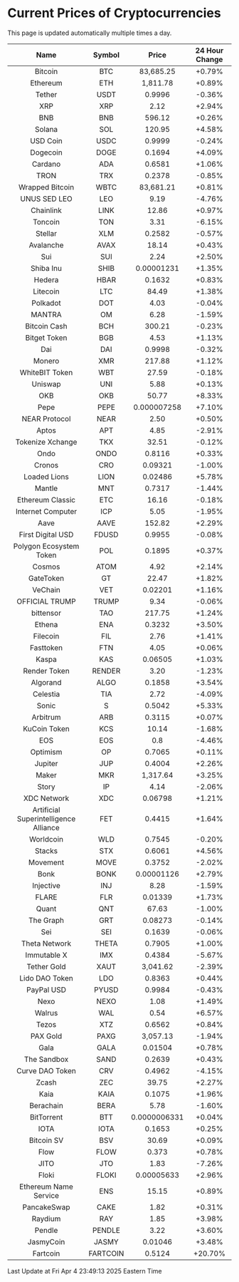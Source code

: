 # Current Prices of Cryptocurrencies
This page is updated automatically multiple times a day.

| Name | Symbol | Price | 24 Hour Change |
| :---: |:---:| :---: | :---: |
| Bitcoin | BTC | 83,685.25 | +0.79% |
| Ethereum | ETH | 1,811.78 | +0.89% |
| Tether | USDT | 0.9996 | -0.36% |
| XRP | XRP | 2.12 | +2.94% |
| BNB | BNB | 596.12 | +0.26% |
| Solana | SOL | 120.95 | +4.58% |
| USD Coin | USDC | 0.9999 | -0.24% |
| Dogecoin | DOGE | 0.1694 | +4.09% |
| Cardano | ADA | 0.6581 | +1.06% |
| TRON | TRX | 0.2378 | -0.85% |
| Wrapped Bitcoin | WBTC | 83,681.21 | +0.81% |
| UNUS SED LEO | LEO | 9.19 | -4.76% |
| Chainlink | LINK | 12.86 | +0.97% |
| Toncoin | TON | 3.31 | -6.15% |
| Stellar | XLM | 0.2582 | -0.57% |
| Avalanche | AVAX | 18.14 | +0.43% |
| Sui | SUI | 2.24 | +2.50% |
| Shiba Inu | SHIB | 0.00001231 | +1.35% |
| Hedera | HBAR | 0.1632 | +0.83% |
| Litecoin | LTC | 84.49 | +1.38% |
| Polkadot | DOT | 4.03 | -0.04% |
| MANTRA | OM | 6.28 | -1.59% |
| Bitcoin Cash | BCH | 300.21 | -0.23% |
| Bitget Token | BGB | 4.53 | +1.13% |
| Dai | DAI | 0.9998 | -0.32% |
| Monero | XMR | 217.88 | +1.12% |
| WhiteBIT Token | WBT | 27.59 | -0.18% |
| Uniswap | UNI | 5.88 | +0.13% |
| OKB | OKB | 50.77 | +8.33% |
| Pepe | PEPE | 0.000007258 | +7.10% |
| NEAR Protocol | NEAR | 2.50 | +0.50% |
| Aptos | APT | 4.85 | -2.91% |
| Tokenize Xchange | TKX | 32.51 | -0.12% |
| Ondo | ONDO | 0.8116 | +0.33% |
| Cronos | CRO | 0.09321 | -1.00% |
| Loaded Lions | LION | 0.02486 | +5.78% |
| Mantle | MNT | 0.7317 | -1.44% |
| Ethereum Classic | ETC | 16.16 | -0.18% |
| Internet Computer | ICP | 5.05 | -1.95% |
| Aave | AAVE | 152.82 | +2.29% |
| First Digital USD | FDUSD | 0.9955 | -0.08% |
| Polygon Ecosystem Token | POL | 0.1895 | +0.37% |
| Cosmos | ATOM | 4.92 | +2.14% |
| GateToken | GT | 22.47 | +1.82% |
| VeChain | VET | 0.02201 | +1.16% |
| OFFICIAL TRUMP | TRUMP | 9.34 | -0.06% |
| bittensor | TAO | 217.75 | +1.24% |
| Ethena | ENA | 0.3232 | +3.50% |
| Filecoin | FIL | 2.76 | +1.41% |
| Fasttoken | FTN | 4.05 | +0.06% |
| Kaspa | KAS | 0.06505 | +1.03% |
| Render Token | RENDER | 3.20 | -1.23% |
| Algorand | ALGO | 0.1858 | +3.54% |
| Celestia | TIA | 2.72 | -4.09% |
| Sonic | S | 0.5042 | +5.33% |
| Arbitrum | ARB | 0.3115 | +0.07% |
| KuCoin Token | KCS | 10.14 | -1.68% |
| EOS | EOS | 0.8 | -4.46% |
| Optimism | OP | 0.7065 | +0.11% |
| Jupiter | JUP | 0.4004 | +2.26% |
| Maker | MKR | 1,317.64 | +3.25% |
| Story | IP | 4.14 | -2.06% |
| XDC Network | XDC | 0.06798 | +1.21% |
| Artificial Superintelligence Alliance | FET | 0.4415 | +1.64% |
| Worldcoin | WLD | 0.7545 | -0.20% |
| Stacks | STX | 0.6061 | +4.56% |
| Movement | MOVE | 0.3752 | -2.02% |
| Bonk | BONK | 0.00001126 | +2.79% |
| Injective | INJ | 8.28 | -1.59% |
| FLARE | FLR | 0.01339 | +1.73% |
| Quant | QNT | 67.63 | -1.00% |
| The Graph | GRT | 0.08273 | -0.14% |
| Sei | SEI | 0.1639 | -0.06% |
| Theta Network | THETA | 0.7905 | +1.00% |
| Immutable X | IMX | 0.4384 | -5.67% |
| Tether Gold | XAUT | 3,041.62 | -2.39% |
| Lido DAO Token | LDO | 0.8363 | +0.44% |
| PayPal USD | PYUSD | 0.9984 | -0.43% |
| Nexo | NEXO | 1.08 | +1.49% |
| Walrus | WAL | 0.54 | +6.57% |
| Tezos | XTZ | 0.6562 | +0.84% |
| PAX Gold | PAXG | 3,057.13 | -1.94% |
| Gala | GALA | 0.01504 | +0.78% |
| The Sandbox | SAND | 0.2639 | +0.43% |
| Curve DAO Token | CRV | 0.4962 | -4.15% |
| Zcash | ZEC | 39.75 | +2.27% |
| Kaia | KAIA | 0.1075 | +1.96% |
| Berachain | BERA | 5.78 | -1.60% |
| BitTorrent | BTT | 0.0000006331 | +0.04% |
| IOTA | IOTA | 0.1653 | +0.25% |
| Bitcoin SV | BSV | 30.69 | +0.09% |
| Flow | FLOW | 0.373 | +0.78% |
| JITO | JTO | 1.83 | -7.26% |
| Floki | FLOKI | 0.00005633 | +2.96% |
| Ethereum Name Service | ENS | 15.15 | +0.89% |
| PancakeSwap | CAKE | 1.82 | +0.31% |
| Raydium | RAY | 1.85 | +3.98% |
| Pendle | PENDLE | 3.22 | +3.60% |
| JasmyCoin | JASMY | 0.01046 | +3.48% |
| Fartcoin | FARTCOIN | 0.5124 | +20.70% |

Last Update at Fri Apr  4 23:49:13 2025 Eastern Time